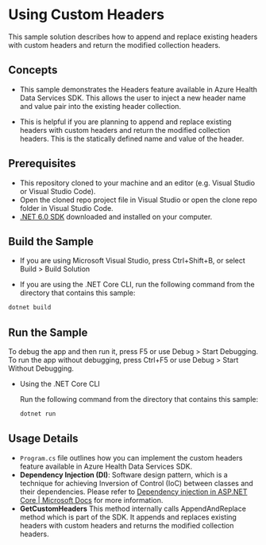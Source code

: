 # Using Custom Headers

This sample solution describes how to append and replace existing headers with custom headers and return the modified collection headers. 

## Concepts

- This sample demonstrates the Headers feature available in Azure Health Data Services SDK. This allows the user to inject a new header name and value pair into  the existing header collection.  

- This is helpful if you are planning to append and replace existing headers with custom headers and return the modified collection headers. This is the statically defined name and value of the header.

## Prerequisites

- This repository cloned to your machine and an editor (e.g. Visual Studio or Visual Studio Code).
- Open the cloned repo project file in Visual Studio or open the clone repo folder in Visual Studio Code.
- [.NET 6.0 SDK](https://dotnet.microsoft.com/download) downloaded and installed on your computer.

## Build the Sample 

- If you are using Microsoft Visual Studio, press Ctrl+Shift+B, or select Build > Build Solution 

- If you are using the .NET Core CLI, run the following command from the directory that contains this sample: 

```bash
dotnet build
```

## Run the Sample 

To debug the app and then run it, press F5 or use Debug > Start Debugging. To run the app without debugging, press Ctrl+F5 or use Debug > Start Without Debugging. 

- Using the .NET Core CLI 

    Run the following command from the directory that contains this sample: 

    ```bash
    dotnet run
    ```

## Usage Details

- `Program.cs` file  outlines how you can implement the custom headers feature available in Azure Health Data Services SDK.
- **Dependency Injection (DI)**: Software design pattern, which is a technique for achieving Inversion of Control (IoC) between classes and their dependencies. Please refer to [Dependency injection in ASP.NET Core | Microsoft Docs](https://docs.microsoft.com/en-us/aspnet/core/fundamentals/dependency-injection?view=aspnetcore-6.0) for more information.
- **GetCustomHeaders** This method internally calls AppendAndReplace method which is part of the SDK. It appends and replaces existing headers with custom headers and returns the modified collection headers. 
